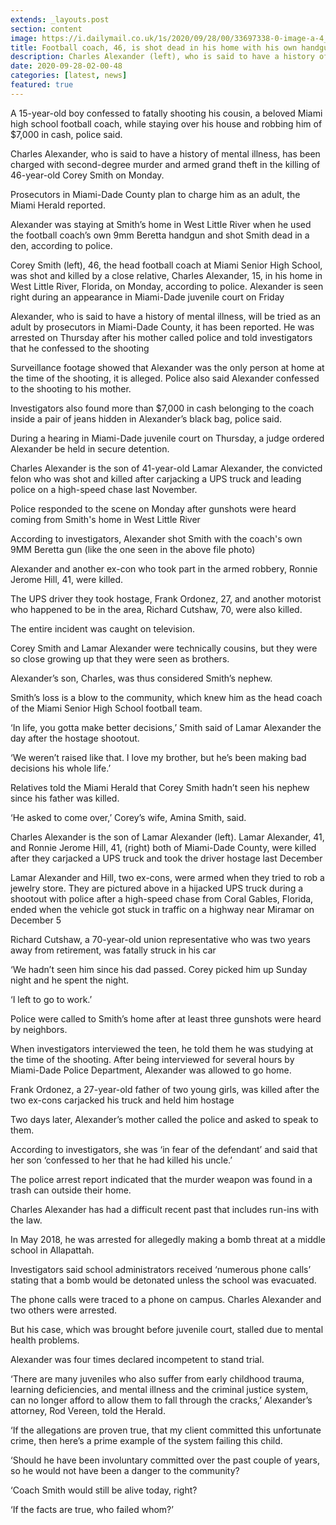 ```yaml
---
extends: _layouts.post
section: content
image: https://i.dailymail.co.uk/1s/2020/09/28/00/33697338-0-image-a-4_1601250600681.jpg 
title: Football coach, 46, is shot dead in his home with his own handgun by his 15-year-old nephew 
description: Charles Alexander (left), who is said to have a history of mental illness, has been charged with second-degree murder and armed grand theft in the killing of Corey Smith (right), 46, on Monday. 
date: 2020-09-28-02-00-48 
categories: [latest, news] 
featured: true 
--- 
```

A 15-year-old boy confessed to fatally shooting his cousin, a beloved Miami high school football coach, while staying over his house and robbing him of $7,000 in cash, police said.

Charles Alexander, who is said to have a history of mental illness, has been charged with second-degree murder and armed grand theft in the killing of 46-year-old Corey Smith on Monday.

Prosecutors in Miami-Dade County plan to charge him as an adult, the Miami Herald reported.

Alexander was staying at Smith’s home in West Little River when he used the football coach’s own 9mm Beretta handgun and shot Smith dead in a den, according to police.

Corey Smith (left), 46, the head football coach at Miami Senior High School, was shot and killed by a close relative, Charles Alexander, 15, in his home in West Little River, Florida, on Monday, according to police. Alexander is seen right during an appearance in Miami-Dade juvenile court on Friday

Alexander, who is said to have a history of mental illness, will be tried as an adult by prosecutors in Miami-Dade County, it has been reported. He was arrested on Thursday after his mother called police and told investigators that he confessed to the shooting

Surveillance footage showed that Alexander was the only person at home at the time of the shooting, it is alleged. Police also said Alexander confessed to the shooting to his mother.

Investigators also found more than $7,000 in cash belonging to the coach inside a pair of jeans hidden in Alexander’s black bag, police said.

During a hearing in Miami-Dade juvenile court on Thursday, a judge ordered Alexander be held in secure detention.

Charles Alexander is the son of 41-year-old Lamar Alexander, the convicted felon who was shot and killed after carjacking a UPS truck and leading police on a high-speed chase last November.

Police responded to the scene on Monday after gunshots were heard coming from Smith's home in West Little River

According to investigators, Alexander shot Smith with the coach's own 9MM Beretta gun (like the one seen in the above file photo)

Alexander and another ex-con who took part in the armed robbery, Ronnie Jerome Hill, 41, were killed.

The UPS driver they took hostage, Frank Ordonez, 27, and another motorist who happened to be in the area, Richard Cutshaw, 70, were also killed.

The entire incident was caught on television.

Corey Smith and Lamar Alexander were technically cousins, but they were so close growing up that they were seen as brothers.

Alexander’s son, Charles, was thus considered Smith’s nephew.

Smith’s loss is a blow to the community, which knew him as the head coach of the Miami Senior High School football team.

‘In life, you gotta make better decisions,’ Smith said of Lamar Alexander the day after the hostage shootout.

‘We weren’t raised like that. I love my brother, but he’s been making bad decisions his whole life.’

Relatives told the Miami Herald that Corey Smith hadn’t seen his nephew since his father was killed.

‘He asked to come over,’ Corey’s wife, Amina Smith, said.

Charles Alexander is the son of Lamar Alexander (left). Lamar Alexander, 41, and Ronnie Jerome Hill, 41, (right) both of Miami-Dade County, were killed after they carjacked a UPS truck and took the driver hostage last December

Lamar Alexander and Hill, two ex-cons, were armed when they tried to rob a jewelry store. They are pictured above in a hijacked UPS truck during a shootout with police after a high-speed chase from Coral Gables, Florida, ended when the vehicle got stuck in traffic on a highway near Miramar on December 5

Richard Cutshaw, a 70-year-old union representative who was two years away from retirement, was fatally struck in his car 

‘We hadn’t seen him since his dad passed. Corey picked him up Sunday night and he spent the night.

‘I left to go to work.’

Police were called to Smith’s home after at least three gunshots were heard by neighbors.

When investigators interviewed the teen, he told them he was studying at the time of the shooting. After being interviewed for several hours by Miami-Dade Police Department, Alexander was allowed to go home.

Frank Ordonez, a 27-year-old father of two young girls, was killed after the two ex-cons carjacked his truck and held him hostage

Two days later, Alexander’s mother called the police and asked to speak to them.

According to investigators, she was ‘in fear of the defendant’ and said that her son ‘confessed to her that he had killed his uncle.’

The police arrest report indicated that the murder weapon was found in a trash can outside their home.

Charles Alexander has had a difficult recent past that includes run-ins with the law.

In May 2018, he was arrested for allegedly making a bomb threat at a middle school in Allapattah.

Investigators said school administrators received ‘numerous phone calls’ stating that a bomb would be detonated unless the school was evacuated.

The phone calls were traced to a phone on campus. Charles Alexander and two others were arrested.

But his case, which was brought before juvenile court, stalled due to mental health problems.

Alexander was four times declared incompetent to stand trial.

‘There are many juveniles who also suffer from early childhood trauma, learning deficiencies, and mental illness and the criminal justice system, can no longer afford to allow them to fall through the cracks,’ Alexander’s attorney, Rod Vereen, told the Herald.

‘If the allegations are proven true, that my client committed this unfortunate crime, then here’s a prime example of the system failing this child.

‘Should he have been involuntary committed over the past couple of years, so he would not have been a danger to the community?

‘Coach Smith would still be alive today, right?

‘If the facts are true, who failed whom?’ 

